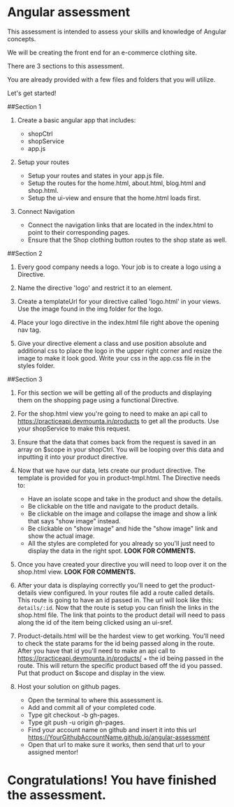 # Angular assessment
  This assessment is intended to assess your skills and knowledge of Angular concepts.

  We will be creating the front end for an e-commerce clothing site.

  There are 3 sections to this assessment.

  You are already provided with a few files and folders that you will utilize.

  Let's get started!

##Section 1

  1. Create a basic angular app that includes:
      - shopCtrl
      - shopService
      - app.js

  2. Setup your routes
      - Setup your routes and states in your app.js file.
      - Setup the routes for the home.html, about.html, blog.html and shop.html.
      - Setup the ui-view and ensure that the home.html loads first.

  3. Connect Navigation
      - Connect the navigation links that are located in the index.html to point to their corresponding pages.
      - Ensure that the Shop clothing button routes to the shop state as well.

##Section 2

  1. Every good company needs a logo. Your job is to create a logo using a Directive.

  2. Name the directive 'logo' and restrict it to an element.

  3. Create a templateUrl for your directive called 'logo.html' in your views. Use the image found in the img folder for the logo.

  4. Place your logo directive in the index.html file right above the opening nav tag.

  5. Give your directive element a class and use position absolute and additional css to place the logo in the upper right corner and resize the image to make it look good. Write your css in the app.css file in the styles folder.

##Section 3

  1. For this section we will be getting all of the products and displaying them on the shopping page using a functional Directive.

  2. For the shop.html view you're going to need to make an api call to https://practiceapi.devmounta.in/products to get all the products. Use your shopService to make this request.

  3. Ensure that the data that comes back from the request is saved in an array on $scope in your shopCtrl. You will be looping over this data and inputting it into your product directive.

  4. Now that we have our data, lets create our product directive. The template is provided for you in product-tmpl.html. The Directive needs to:
      - Have an isolate scope and take in the product and show the details.
      - Be clickable on the title and navigate to the product details.
      - Be clickable on the image and collapse the image and show a link that says "show image" instead.   
      - Be clickable on "show image" and hide the "show image" link and show the actual image.
      - All the styles are completed for you already so you'll just need to display the data in the right spot. <strong>LOOK FOR COMMENTS.</strong>

  5. Once you have created your directive you will need to loop over it on the shop.html view. <strong>LOOK FOR COMMENTS. </strong> 

  7. After your data is displaying correctly you'll need to get the product-details view configured. In your routes file add a route called details. This route is going to have an id passed in. The url will look like this:  ``` details/:id ```. Now that the route is setup you can finish the links in the shop.html file. The link that points to the product detail will need to pass along the id of the item being clicked using an ui-sref.

  8. Product-details.html will be the hardest view to get working. You'll need to check the state params for the id being passed along in the route. After you have that id you'll need to make an api call to https://practiceapi.devmounta.in/products/ + the id being passed in the route. This will return the specific product based off the id you passed. Put that product on $scope and display in the view.

  9. Host your solution on github pages.
      - Open the terminal to where this assessment is.
      - Add and commit all of your completed code.
      - Type git checkout -b gh-pages.
      - Type git push -u origin gh-pages.
      - Find your account name on github and insert it into this url https://YourGithubAccountName.github.io/angular-assessment
      - Open that url to make sure it works, then send that url to your assigned mentor!

# Congratulations! You have finished the assessment.
